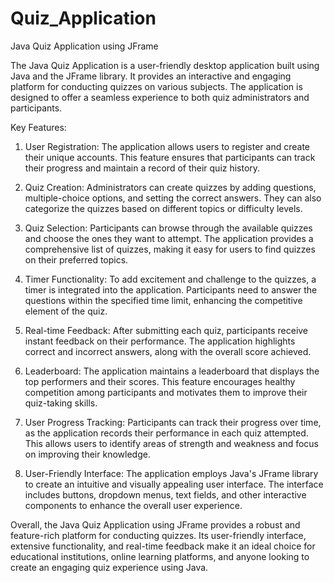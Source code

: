 # Quiz_Application
Java Quiz Application using JFrame

The Java Quiz Application is a user-friendly desktop application built using Java and the JFrame library. 
It provides an interactive and engaging platform for conducting quizzes on various subjects. The application is designed to offer a seamless
experience to both quiz administrators and participants.

Key Features:
1. User Registration: The application allows users to register and create their unique accounts. This feature ensures that participants can track their progress and maintain a record of their quiz history.

2. Quiz Creation: Administrators can create quizzes by adding questions, multiple-choice options, and setting the correct answers. They can also  categorize the quizzes based on different topics or difficulty levels.

3. Quiz Selection: Participants can browse through the available quizzes and choose the ones they want to attempt. The application provides a  comprehensive list of quizzes, making it easy for users to find quizzes on their preferred topics.

4. Timer Functionality: To add excitement and challenge to the quizzes, a timer is integrated into the application. Participants need to answer the questions within the specified time limit, enhancing the competitive element of the quiz.

5. Real-time Feedback: After submitting each quiz, participants receive instant feedback on their performance. The application highlights correct  and incorrect answers, along with the overall score achieved.

6. Leaderboard: The application maintains a leaderboard that displays the top performers and their scores. This feature encourages healthy competition among participants and motivates them to improve their quiz-taking skills.

7. User Progress Tracking: Participants can track their progress over time, as the application records their performance in each quiz attempted. This allows users to identify areas of strength and weakness and focus on improving their knowledge.

8. User-Friendly Interface: The application employs Java's JFrame library to create an intuitive and visually appealing user interface. The interface includes buttons, dropdown menus, text fields, and other interactive components to enhance the overall user experience.

  Overall, the Java Quiz Application using JFrame provides a robust and feature-rich platform for conducting quizzes. Its user-friendly interface, extensive functionality, and real-time feedback make it an ideal choice for educational institutions, online learning platforms, and anyone looking to create an engaging quiz experience using Java.
